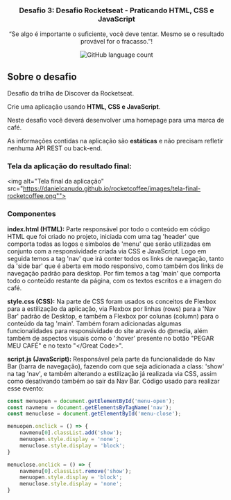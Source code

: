 <h3 align="center">
  Desafio 3: Desafio Rocketseat - Praticando HTML, CSS e JavaScript
</h3>

<p align="center">“Se algo é importante o suficiente, você deve tentar. Mesmo se o resultado provável for o fracasso.”!</p>

<p align="center">
  <img alt="GitHub language count" src="https://img.shields.io/github/languages/count/rocketseat/bootcamp-gostack-desafio-04?color=%2304D361">
</p>

## Sobre o desafio

Desafio da trilha de Discover da Rocketseat.

Crie uma aplicação usando **HTML, CSS e JavaScript**.

Neste desafio você deverá desenvolver uma homepage para uma marca de café.

As informações contidas na aplicação são **estáticas** e não precisam refletir nenhuma API REST ou back-end.

### Tela da aplicação do resultado final:

<img alt="Tela final da aplicação" src="https://danielcanudo.github.io/rocketcoffee/images/tela-final-rocketcoffee.png"">

### Componentes

**index.html (HTML):** Parte responsável por todo o conteúdo em código HTML que foi criado no projeto, iniciada com uma tag 'header' que comporta todas as logos e símbolos de 'menu' que serão utilizadas em conjunto com a responsividade criada via CSS e JavaScript. Logo em seguida temos a tag 'nav' que irá conter todos os links de navegação, tanto da 'side bar' que é aberta em modo responsivo, como também dos links de navegação padrão para desktop. Por fim temos a tag 'main' que comporta todo o conteúdo restante da página, com os textos escritos e a imagem do café.

**style.css (CSS):** Na parte de CSS foram usados os conceitos de Flexbox para a estilização da aplicação, via Flexbox por linhas (rows) para a 'Nav Bar' padrão de Desktop, e também a Flexbox por colunas (column) para o conteúdo da tag 'main'. Também foram adicionadas algumas funcionalidades para responsividade do site através do @media, além também de aspectos visuais como o ':hover' presente no botão "PEGAR MEU CAFÉ" e no texto "&lt;&sol;Great Code&gt;".

**script.js (JavaScript):** Responsável pela parte da funcionalidade do Nav Bar (barra de navegação), fazendo com que seja adicionada a class: 'show' na tag 'nav', e também alterando a estilização já realizada via CSS, assim como desativando também ao sair da Nav Bar. Código usado para realizar esse evento:

```js
const menuopen = document.getElementById('menu-open');
const navmenu = document.getElementsByTagName('nav');
const menuclose = document.getElementById('menu-close');

menuopen.onclick = () => {
    navmenu[0].classList.add('show');
    menuopen.style.display = 'none';
    menuclose.style.display = 'block';
}

menuclose.onclick = () => {
    navmenu[0].classList.remove('show');
    menuopen.style.display = 'block';
    menuclose.style.display = 'none';
}
```
